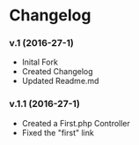 # Changelog
### v.1 (2016-27-1)
* Inital Fork
* Created Changelog
* Updated Readme.md

### v.1.1 (2016-27-1)
* Created a First.php Controller
* Fixed the "first" link
